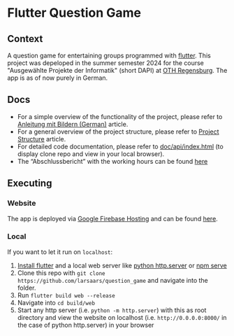 # Flutter Question Game
## Context

A question game for entertaining groups programmed with [flutter](https://flutter.dev).
This project was depeloped in the summer semester 2024 for the course "Ausgewählte Projekte der Informatik" (short DAPI)  at [OTH Regensburg](https://www.oth-regensburg.de/).
The app is as of now purely in German.

## Docs

- For a simple overview of the functionality of the project, please refer to [Anleitung mit Bildern (German)](doc/anleitung.md) article.
- For a general overview of the project structure, please refer to [Project Structure](doc/project_structure.md) article.
- For detailed code documentation, please refer to [doc/api/index.html](doc/api/index.html) (to display clone repo and view in your local browser).
- The “Abschlussbericht” with the working hours can be found [here](doc/Abschlussbericht.pdf)

## Executing
### Website

The app is deployed via [Google Firebase Hosting](https://firebase.google.com/docs/hosting) and can be found [here](https://larsaars-question-game.web.app).

### Local

If you want to let it run on `localhost`:

1. [Install flutter](https://docs.flutter.dev/get-started/install) and a local web server like [python http.server](https://www.digitalocean.com/community/tutorials/python-simplehttpserver-http-server) or [npm serve](https://www.npmjs.com/package/serve)
1. Clone this repo with `git clone https://github.com/larsaars/question_game` and navigate into the folder.
1. Run `flutter build web --release`
1. Navigate into `cd build/web`
1. Start any http server (i.e. `python -m http.server`) with this as root directory and view the website on localhost (i.e. `http://0.0.0.0:8000/` in the case of python http.server) in your browser

